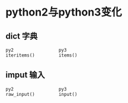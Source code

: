 python2与python3变化
====================

## dict 字典

    py2                 py3
    iteritems()         items()

## imput 输入

    py2                 py3
    raw_input()         input()
